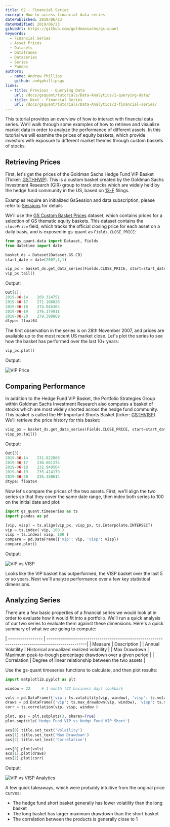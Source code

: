 ```yaml
---
title: 02 - Financial Series
excerpt: How to access financial data series
datePublished: 2019/06/23
dateModified: 2019/06/23
gihubUrl: https://github.com/goldmansachs/gs-quant
keywords:
  - Financial Series
  - Asset Prices
  - Datasets
  - Dataframes
  - Dataseries
  - Series
  - Pandas
authors:
  - name: Andrew Phillips
    github: andyphillipsgs
links:
  - title: Previous - Querying Data
    url: /docs/gsquant/tutorials/Data-Analytics/1-querying-data/
  - title: Next - Financial Series
    url: /docs/gsquant/tutorials/Data-Analytics/2-financial-series/
---
```


This tutorial provides an overview of how to interact with financial data series. We'll walk through some examples of
how to retrieve and visualize market data in order to analyze the performance of different assets. In this tutorial we
will examine the prices of equity baskets, which provide investors with exposure to different market themes through
custom baskets of stocks.

## Retrieving Prices

First, let's get the prices of the Goldman Sachs Hedge Fund VIP Basket (Ticker: [GSTHHVIP](https://marquee.gs.com/s/products/MAMGDVSWVXWHEHFQ/summary)).
This is a custom basket created by the Goldman Sachs Investment Research (GIR) group to track stocks which are widely
held by the hedge fund community in the US, based on [13-F](https://en.wikipedia.org/wiki/Form_13F) filings.

<note>Examples require an initialized GsSession and data subscription, please refer to
<a href="/docs/gsquant/guides/Authentication/2-gs-session">Sessions</a> for details</note>

We'll use the [GS Custom Basket Prices](https://marquee.gs.com/s/developer/datasets/CB) dataset, which contains prices
for a selection of GS thematic equity baskets. This dataset contains the `closePrice` field, which tracks the official
closing price for each asset on a daily basis, and is exposed in gs-quant as `Fields.CLOSE_PRICE`:

```python
from gs_quant.data import Dataset, Fields
from datetime import date

basket_ds = Dataset(Dataset.GS.CB)
start_date = date(2007,1,1)

vip_px = basket_ds.get_data_series(Fields.CLOSE_PRICE, start=start_date, ticker='GSTHHVIP')
vip_px.tail()
```

Output:

```python
Out[1]:
2019-06-14    269.314751
2019-06-17    271.106028
2019-06-18    274.046304
2019-06-19    276.174911
2019-06-20    279.399869
dtype: float64
```

The first observation in the series is on 28th November 2007, and prices are available up to the most recent US market
close. Let's plot the series to see how the basket has performed over the last 10+ years:

```python
vip_px.plot()
```

Output:

![VIP Price](/gsquant/tutorials/images/vip_px.png)

## Comparing Performance

In addition to the Hedge Fund VIP Basket, the Portfolio Strategies Group within Goldman Sachs Investment Research also
computes a basket of stocks which are most widely shorted across the hedge fund community. This basket is called the
HF Important Shorts Basket (ticker: [GSTHVISP](https://marquee.gs.com/s/products/MAAB9K3SPS202CRS/summary)). We'll
retrieve the price history for this basket:

```python
visp_px = basket_ds.get_data_series(Fields.CLOSE_PRICE, start=start_date, ticker='GSTHVISP')
visp_px.tail()
```

Output:

```python
Out[3]:
2019-06-14    231.022088
2019-06-17    230.661374
2019-06-18    232.949564
2019-06-19    233.424179
2019-06-20    235.450614
dtype: float64
```

Now let's compare the prices of the two assets. First, we'll align the two series so that they cover the same date range,
then index both series to 100 on the initial date and plot:

```python
import gs_quant.timeseries as ts
import pandas as pd

[vip, visp] = ts.align(vip_px, visp_px, ts.Interpolate.INTERSECT)
vip = ts.index( vip, 100 )
visp = ts.index( visp, 100 )
compare = pd.DataFrame({'vip': vip, 'visp': visp})
compare.plot()
```

Output:

![VIP vs VISP](/gsquant/tutorials/images/vip_visp.png)

Looks like the VIP basket has outperformed, the VISP basket over the last 5 or so years. Next we'll analyze performance
over a few key statistical dimensions.

## Analyzing Series

There are a few basic properties of a financial series we would look at in order to evaluate how it would fit into a
portfolio. We'll run a quick analysis of our two series to evaluate them against these dimensions. Here's a quick
summary of what we are going to compute:

| ----------------- | -------------------------------------------------------------------------------------------------|
| Measure | Description |
| Annual Volatility | Historical annualized realized volatility |
| Max Drawdown | Maximum peak-to-trough percentage drawdown over a given period |
| Correlation | Degree of linear relationship between the two assets |

Use the gs-quant timeseries functions to calculate, and then plot results:

```python
import matplotlib.pyplot as plt

window = 22     # 1 month (22 business day) lookback

vols = pd.DataFrame({'vip': ts.volatility(vip, window), 'visp': ts.volatility(visp, window)})
draws = pd.DataFrame({'vip': ts.max_drawdown(vip, window), 'visp': ts.max_drawdown(visp, window)})
corr = ts.correlation(vip, visp, window )

plot, axs = plt.subplots(3, sharex=True)
plot.suptitle('Hedge Fund VIP vs Hedge Fund VIP Short')

axs[0].title.set_text('Volaility')
axs[1].title.set_text('Max Drawdown')
axs[2].title.set_text('Correlation')

axs[0].plot(vols)
axs[1].plot(draws)
axs[2].plot(corr)
```

Output:

![VIP vs VISP Analytics](/gsquant/tutorials/images/vip_visp_analytics.png)

A few quick takeaways, which were probably intuitive from the original price curves:

- The hedge fund short basket generally has lower volatility than the long basket
- The long basket has larger maximum drawdown than the short basket
- The correlation between the products is generally close to 1
